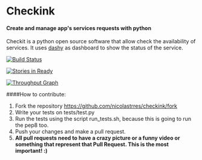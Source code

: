 # Checkink
#### Create and manage app's services requests with python
Checkit is a python open source software that allow check the availability of services. It uses [dashy](https://github.com/thoughtworks.com/dashy) as dashboard to show the status of the service.


[![Build Status](https://snap-ci.com/nicolastrres/checkink/branch/master/build_image)](https://snap-ci.com/nicolastrres/checkink/branch/master)


[![Stories in Ready](https://badge.waffle.io/nicolastrres/checkink.svg?label=ready&title=Ready)](http://waffle.io/nicolastrres/checkink)

[![Throughput Graph](https://graphs.waffle.io/nicolastrres/checkink/throughput.svg)](https://waffle.io/nicolastrres/checkink/metrics)

####How to contribute:
1. Fork the repository https://github.com/nicolastrres/checkink/fork
2. Write your tests on tests/test.py
3. Run the tests using the script run_tests.sh, because this is going to run the pep8 too.
4. Push your changes and make a pull request.
5. **All pull requests need to have a crazy picture or a funny video or something that represent that Pull Request. This is the most important! :)**

